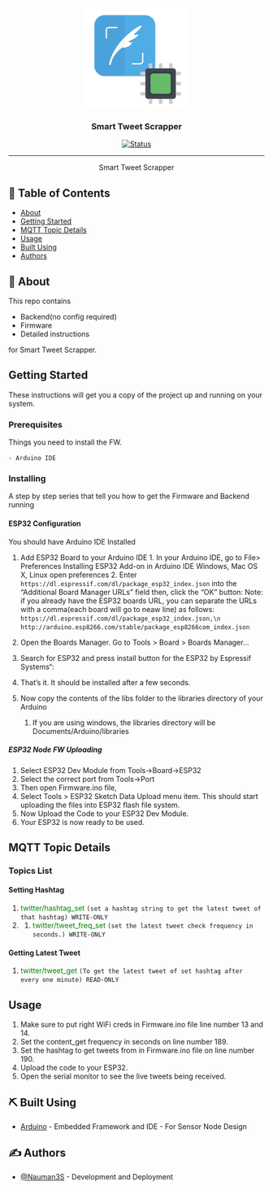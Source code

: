 <p align="center">
  <a href="" rel="noopener">
 <img width=200px height=200px src="artwork/tScrapper.png" alt="Project logo"></a>
</p>

<h3 align="center">Smart Tweet Scrapper</h3>

<div align="center">

[![Status](https://img.shields.io/badge/status-active-success.svg)]()


</div>

---


<p align="center"> Smart Tweet Scrapper
    <br> 
</p>

## 📝 Table of Contents

- [About](#about)
- [Getting Started](#getting_started)
- [MQTT Topic Details](#mqtt)
- [Usage](#usage)
- [Built Using](#built_using)
- [Authors](#authors)


## 🧐 About <a name = "about"></a>

This repo contains

- Backend(no config required)
- Firmware
- Detailed instructions

for Smart Tweet Scrapper.



## Getting Started <a name = "getting_started"></a>

These instructions will get you a copy of the project up and running on your system.

### Prerequisites

Things you need to install the FW.

```
- Arduino IDE
```

### Installing <a name = "installing"></a>

A step by step series that tell you how to get the Firmware and Backend running

#### ESP32 Configuration

You should have Arduino IDE Installed

  1.  Add ESP32 Board to your Arduino IDE
    1. In your Arduino IDE, go to File> Preferences
        Installing ESP32 Add-on in Arduino IDE Windows, Mac OS X, Linux open preferences
    2. Enter ```https://dl.espressif.com/dl/package_esp32_index.json``` 
        into the “Additional Board Manager URLs” field then, click the “OK” button:
        Note: if you already have the ESP32 boards URL, you can separate the URLs with a comma(each board will go to neaw line) as follows:
        ```https://dl.espressif.com/dl/package_esp32_index.json,\n http://arduino.esp8266.com/stable/package_esp8266com_index.json```
    
    
  2. Open the Boards Manager. Go to Tools > Board > Boards Manager…
  3. Search for ESP32 and press install button for the ESP32 by Espressif Systems“:
  4. That’s it. It should be installed after a few seconds.
  5.  Now copy the contents of the libs folder to the libraries directory of your Arduino
      1. If you are using windows, the libraries directory will be Documents/Arduino/libraries

##### ESP32 Node FW Uploading
  1.  Select ESP32 Dev Module from Tools->Board->ESP32
  2.  Select the correct port from Tools->Port
  3.  Then open Firmware.ino file,
  4.  Select Tools > ESP32 Sketch Data Upload menu item. This should start uploading the files into ESP32 flash file system.
  5.  Now Upload the Code to your ESP32 Dev Module.
  6.  Your ESP32 is now ready to be used.


## MQTT Topic Details <a name = "mqtt"></a>
### Topics List
#### Setting Hashtag
1.  <span style="color: green">twitter/hashtag_set</span> `(set a hashtag string to get the latest tweet of that hashtag) WRITE-ONLY`
2.  1.  <span style="color: green">twitter/tweet_freq_set</span> `(set the latest tweet check frequency in seconds.) WRITE-ONLY`

#### Getting Latest Tweet

1.  <span style="color: green">twitter/tweet_get</span> `(To get the latest tweet of set hashtag after every one minute) READ-ONLY`


## Usage <a name = "usage"></a>

1.  Make sure to put right WiFi creds in Firmware.ino file line number 13 and 14.
2.  Set the content_get frequency in seconds on line number 189.
3.  Set the hashtag to get tweets from in Firmware.ino file on line number 190.
4.  Upload the code to your ESP32.
5.  Open the serial monitor to see the live tweets being received.
    
## ⛏️ Built Using <a name = "built_using"></a>


- [Arduino](https://www.arduino.cc/) - Embedded Framework and IDE - For Sensor Node Design


## ✍️ Authors <a name = "authors"></a>

- [@Nauman3S](https://github.com/Nauman3S) - Development and Deployment
